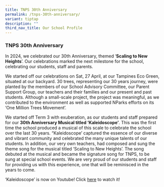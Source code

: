 ```yaml
---
title: TNPS 30th Anniversary
permalink: /tnps-30th-anniversary/
variant: tiptap
description: ""
third_nav_title: Our School Profile
---
```

<h3><strong>TNPS 30th Anniversary</strong></h3>
<p>In 2024, we celebrated our 30th Anniversary, themed ‘<strong>Scaling to New Heights</strong>’.
Our celebrations marked the next milestone for the school, celebrating
our students, staff and parents.</p>
<p>We started off our celebrations on Sat, 27 April, at our Tampines Eco
Green, situated at our backyard. 30 trees, representing our 30 years journey,
were planted by the members of our School Advisory Committee, our Parent
Support Group, our teachers and their families and our present and past
students. Although a small-scale project, the project was meaningful, as
we contributed to the environment as well as supported NParks efforts on
its ‘One Million Trees Movement’.</p>
<p>We started off Term 3 with exuberation, as our students and staff prepared
for our <strong>30th Anniversary Musical titled ‘Kaleidoscope’</strong>.
This was the first time the school produced a musical of this scale to
celebrate the school over the last 30 years. “Kaleidoscope’ captured the
essence of our diverse and vibrant community and celebrated the many unique
talents of our students. In addition, our very own teachers, had composed
and sung the theme song for the musical titled ‘Scaling to New Heights’.
The song debuted at the musical and became the signature song for TNPS,
to be sung at special school events. We are very proud of our students
and staff for providing us with this experience, one that will be reminisced
in the years to come.</p>
<p>‘Kaleidoscope’ is now on Youtube!<strong> </strong>Click <a href="https://www.youtube.com/watch?v=Fua5bCj34b0" rel="noopener nofollow" target="_blank">here</a> to
watch it!</p>
<h3></h3>
<p></p>